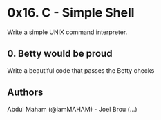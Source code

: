 # 0x16. C - Simple Shell

Write a simple UNIX command interpreter.

## 0. Betty would be proud

Write a beautiful code that passes the Betty checks

## Authors

Abdul Maham (@iamMAHAM) - Joel Brou (...)